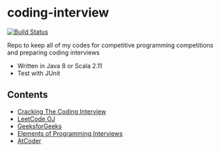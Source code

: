 # coding-interview

[![Build Status](https://travis-ci.org/taku-k/coding-interview.svg?branch=master)](https://travis-ci.org/taku-k/coding-interview)

Repo to keep all of my codes for competitive programming competitions and preparing coding interviews

* Written in Java 8 or Scala 2.11
* Test with JUnit

## Contents

* [Cracking The Coding Interview](https://www.amazon.com/Cracking-Coding-Interview-Programming-Questions/dp/098478280X)
* [LeetCode OJ](https://leetcode.com/)
* [GeeksforGeeks](http://www.geeksforgeeks.org/)
* [Elements of Programming Interviews](http://elementsofprogramminginterviews.com/)
* [AtCoder](https://atcoder.jp/)
